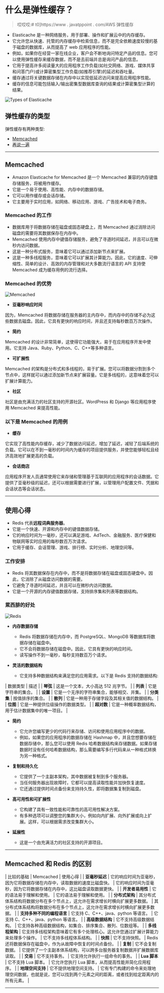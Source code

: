 # 什么是弹性缓存？

> 哎哎哎:# t0]https://www . javatppoint . com/AWS 弹性缓存

*   Elasticache 是一种网络服务，用于部署、操作和扩展云中的内存缓存。
*   它允许您从快速、托管的内存缓存中检索信息，而不是完全依赖速度较慢的基于磁盘的数据库，从而提高了 web 应用程序的性能。
*   例如，如果你在经营一家在线企业，客户会不断地询问特定产品的信息。您可以使用弹性缓存来缓存数据，而不是去前端并总是询问产品的信息。
*   它用于提高许多阅读量大的应用程序工作负载(如社交网络、游戏、媒体共享和问答门户)或计算密集型工作负载(如推荐引擎)的延迟和吞吐量。
*   缓存通过将关键数据存储在内存中以实现低延迟访问来提高应用程序性能。
*   缓存的信息可能包括输入/输出密集型数据库查询的结果或计算密集型计算的结果。

![Types of Elasticache](../Images/abf6a852e6694c48578705a918077226.png)

## 弹性缓存的类型

弹性缓存有两种类型:

*   [Memcached](#Memcached)
*   [再说一遍](#Redis)

* * *

## Memcached

*   Amazon Elasticache for Memcached 是一个 Memcached 兼容的内存键值存储服务，将被用作缓存。
*   它是一个易于使用、高性能、内存中的数据存储。
*   它可以用作缓存或会话存储。
*   它主要用于实时应用，如网络、移动应用、游戏、广告技术和电子商务。

### Memcached 的工作

*   数据库用于将数据存储在磁盘或固态硬盘上，而 Memcached 通过消除访问磁盘的需要将其数据保存在内存中。
*   Memcached 使用内存中键值存储服务，避免了寻道时间延迟，并且可以在微秒内访问数据。
*   这是一种分布式服务，意味着它可以通过添加新节点来扩展。
*   这是一种多线程服务，意味着它可以扩展其计算能力。因此，它的速度、可伸缩性、简单的设计、高效的内存管理和对大多数流行语言的 API 支持使 Memcached 成为缓存用例的流行选择。

### Memcached 的优势

![Memcached](../Images/392df1d3cb56f5202d5e417497d1f1b1.png)

*   **亚毫秒响应时间**

因为，Memcached 将数据存储在服务器的主内存中，而内存中的存储不必为这些数据去磁盘。因此，它具有更快的响应时间，并且还支持每秒数百万次操作。

*   **简约**

Memcached 的设计非常简单，这使得它功能强大，易于在应用程序开发中使用。它支持 Java、Ruby、Python、C、C++等多种语言。

*   **可扩展性**

Memcached 的架构是分布式和多线程的，易于扩展。您可以将数据分割到多个节点中，这样就可以通过添加新节点来扩展容量。它是多线程的，这意味着您可以扩展计算能力。

*   **社区**

社区是由充满活力的社区支持的开源社区。WordPress 和 Django 等应用程序使用 Memcached 来提高性能。

### 以下是 Memcached 的用例

*   **缓存**

它实现了高性能内存缓存，减少了数据访问延迟，增加了延迟，减轻了后端系统的负载。它可以在不到一毫秒的时间内为缓存的项目提供服务，并使您能够轻松且经济高效地扩展更高的负载。

*   **会话商店**

应用程序开发人员通常使用它来存储和管理基于互联网的应用程序的会话数据。它提供了亚毫秒级的延迟，还可以根据需要进行扩展，以管理用户配置文件、凭据和会话状态等会话状态。

* * *

## 使用心得

*   Redis 代表**远程词典服务器**。
*   它是一个快速、开源和内存中的键值数据存储。
*   它的响应时间为一毫秒，还可以满足游戏、AdTech、金融服务、医疗保健和物联网等实时应用的每秒数百万次请求。
*   它用于缓存、会话管理、游戏、排行榜、实时分析、地理空间等。

### 工作安排

*   Redis 将其数据保存在内存中，而不是将数据存储在磁盘或固态硬盘中。因此，它消除了从磁盘访问数据的需要。
*   它避免了寻道时间延迟，并且可以在微秒内访问数据。
*   它是一个开源的内存键值数据存储，支持排序集和列表等数据结构。

### 累西腓的好处

![Redis](../Images/74b4ebfb34f33d651bc23c178ec9f26c.png)

*   **内存数据存储**
    *   Redis 将数据存储在内存中，而 PostgreSQL、MongoDB 等数据库将数据存储在磁盘中。
    *   它不会将数据存储在磁盘中。因此，它具有更快的响应时间。
    *   读写操作不到一毫秒，每秒支持数百万个请求。

*   **灵活的数据结构**
    *   它支持多种数据结构来满足您的应用需求。以下是 Redis 支持的数据结构:

| 数据类型 | 描述 |
| **琴弦** | 这是一个文本，大小高达 512 兆字节。 |
| **列表** | 它是字符串的集合。 |
| **设置** | 它是一个无序的字符串集合，能够相交、并集。 |
| **分类集** | 按值排序的集合。 |
| **散列** | 它是一种用于存储字段及其相关值的数据结构。 |
| **位图** | 它是一种提供位级操作的数据类型。 |
| **超对数** | 它是一种概率数据结构，用于估计数据集中的唯一项目。 |

*   **简约**
    *   它允许您编写更少的代码行来存储、访问和使用应用程序中的数据。
    *   例如，如果您的应用程序的数据存储在 Hashmap 中，并且您想要存储在数据存储中，那么您可以使用 Redis 哈希数据结构来存储数据。如果存储数据时没有任何哈希数据结构，那么需要编写多行代码来从一种格式转换为另一种格式。

*   **复制和持久化**
    *   它提供了一个主副本架构，其中数据被复制到多个服务器。
    *   当任何服务器出现故障时，它都可以提高读取性能并加快恢复速度。
    *   它还通过提供时间点备份来支持持久性，即将数据集复制到磁盘。

*   **高可用性和可扩展性**
    *   它构建了具有一致性能和可靠性的高可用性解决方案。
    *   有多种选项可以调整您的集群大小，例如向内扩展、向外扩展或向上扩展。这样，可以根据需求改变集群大小。

*   **延展性**
    *   这是一个由充满活力的社区支持的开源项目。

* * *

## Memcached 和 Redis 的区别

| 比较的基础 | Memcached | 使用心得 |
| **亚毫秒延迟** | 它的响应时间为亚毫秒，因为它将数据存储在内存中，读取数据的速度比磁盘快。 | 它的响应时间为亚毫秒，因为它将数据存储在内存中，这比磁盘读取数据更快。 |
| **开发者易用性** | 它的语法易于理解和使用。 | 它的语法易于理解和使用。 |
| **分布式架构** | 其分布式体系结构将数据分布在多个节点上，这允许在需求增长时横向扩展更多数据。 | 其分布式体系结构将数据分布在多个节点上，这允许在需求增长时横向扩展更多数据。 |
| **支持多种不同的编程语言** | 它支持 C、C++、java、python 等语言。 | 它支持 C、C++、java、python 等语言。 |
| **高级数据结构** | 它不支持高级数据结构。 | 它支持各种高级数据结构，如集合、排序集合、散列、位数组等。 |
| **多线程架构** | 它支持多线程架构意味着它有多个处理核心。这允许您通过扩展计算能力来处理多个操作。 | 它不支持多线程体系结构。 |
| **快照** | 它不支持快照。 | Redis 还将数据保存在磁盘中，作为从故障中恢复的时间点备份。 |
| **复制** | 它不会复制数据。 | 它提供了一个主副本体系结构，可以跨多台服务器复制数据并扩展数据库读取。 |
| **交易** | 它不支持事务。 | 它支持允许执行一组命令的事务。 |
| **Lua 脚本** | 它不支持 Lua 脚本。 | 它允许您执行 Lua 脚本，从而提高性能并简化应用程序。 |
| **地理空间支持** | 它不提供地理空间支持。 | 它有专门构建的命令来处理地理空间数据，也就是说，您可以找到两个元素之间的距离，或者找到给定距离内的所有元素。 |

* * *